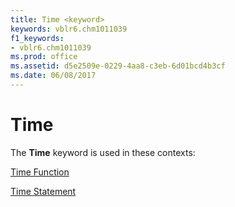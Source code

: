 ```yaml
---
title: Time <keyword>
keywords: vblr6.chm1011039
f1_keywords:
- vblr6.chm1011039
ms.prod: office
ms.assetid: d5e2509e-0229-4aa8-c3eb-6d01bcd4b3cf
ms.date: 06/08/2017
---
```



# Time <keyword>

The  **Time** keyword is used in these contexts:

[Time Function](time-function.md)

[Time Statement](time-statement.md)


